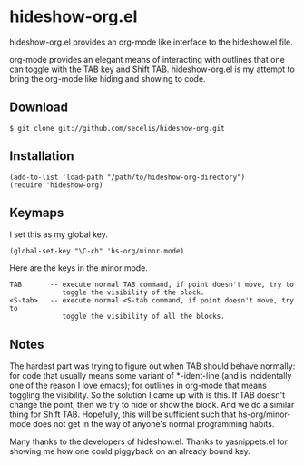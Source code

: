 hideshow-org.el
===============

hideshow-org.el provides an org-mode like interface to the
hideshow.el file.

org-mode provides an elegant means of interacting with outlines
that one can toggle with the TAB key and Shift TAB.
hideshow-org.el is my attempt to bring the org-mode like hiding and
showing to code.

## Download

    $ git clone git://github.com/secelis/hideshow-org.git

## Installation

    (add-to-list 'load-path "/path/to/hideshow-org-directory")
    (require 'hideshow-org)

## Keymaps

I set this as my global key.

    (global-set-key "\C-ch" 'hs-org/minor-mode)

Here are the keys in the minor mode.

    TAB       -- execute normal TAB command, if point doesn't move, try to
                 toggle the visibility of the block.
    <S-tab>   -- execute normal <S-tab command, if point doesn't move, try to
                 toggle the visibility of all the blocks.

## Notes

The hardest part was trying to figure out when TAB should behave
normally: for code that usually means some variant of *-ident-line
(and is incidentally one of the reason I love emacs); for outlines
in org-mode that means toggling the visibility.  So the solution I
came up with is this.  If TAB doesn't change the point, then we try
to hide or show the block.  And we do a similar thing for Shift
TAB.  Hopefully, this will be sufficient such that
hs-org/minor-mode does not get in the way of anyone's normal
programming habits.

Many thanks to the developers of hideshow.el.  Thanks to
yasnippets.el for showing me how one could piggyback on an already
bound key.
